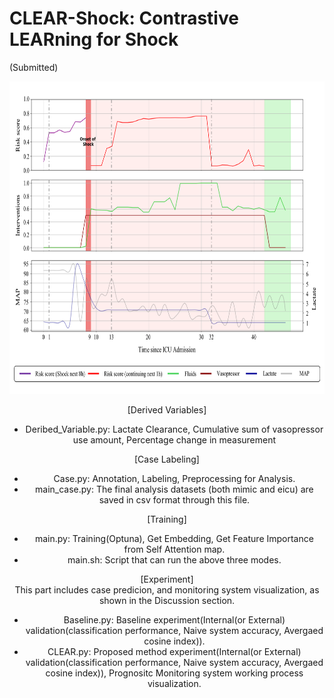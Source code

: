 # CLEAR-Shock: Contrastive LEARning for Shock  
(Submitted)

<center><img src="https://github.com/Jeong-Eul/CLEAR/blob/main/Figure/fig6.png" width="800" height="500"/>

[Derived Variables]  
- Deribed_Variable.py: Lactate Clearance, Cumulative sum of vasopressor use amount, Percentage change in measurement  

[Case Labeling]  
- Case.py: Annotation, Labeling, Preprocessing for Analysis.  
- main_case.py: The final analysis datasets (both mimic and eicu) are saved in csv format through this file.  

[Training]  
- main.py: Training(Optuna), Get Embedding, Get Feature Importance from Self Attention map.  
- main.sh: Script that can run the above three modes.  

[Experiment]  
This part includes case predicion, and monitoring system visualization, as shown in the Discussion section.  
- Baseline.py: Baseline experiment(Internal(or External) validation(classification performance, Naive system accuracy, Avergaed cosine index)).  
- CLEAR.py: Proposed method experiment(Internal(or External) validation(classification performance, Naive system accuracy, Avergaed cosine index)), Prognositc Monitoring system working process visualization.  
